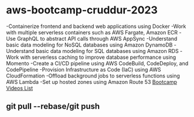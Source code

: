 # aws-bootcamp-cruddur-2023
-Containerize frontend and backend web applications using Docker
-Work with multiple serverless containers such as AWS Fargate, Amazon ECR
-Use GraphQL to abstract API calls through AWS AppSync
-Understand basic data modeling for NoSQL databases using Amazon DynamoDB
-Understand basic data modeling for SQL databases using Amazon RDS
-Work with serverless caching to improve database performance using Momento
-Create a CI/CD pipeline using AWS CodeBuild, CodeDeploy, and CodePipeline
-Provision Infrastructure as Code (IaC) using AWS CloudFormation
-Offload background jobs to serverless functions using AWS Lambda
-Set up hosted zones using Amazon Route 53
[Bootcamp Videos List](https://www.youtube.com/watch?v=8b8SvQHc4Pk&list=PLBfufR7vyJJ7k25byhRXJldB5AiwgNnWv)

## git pull --rebase/git push